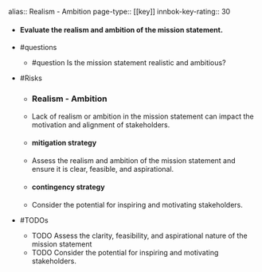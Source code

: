 alias:: Realism - Ambition
page-type:: [[key]]
innbok-key-rating:: 30
- #### Evaluate the realism and ambition of the mission statement.
- #questions
  - #question Is the mission statement realistic and ambitious?
- #Risks

  - ### Realism - Ambition
  - Lack of realism or ambition in the mission statement can impact the motivation and alignment of stakeholders.
  - #### mitigation strategy
  - Assess the realism and ambition of the mission statement and ensure it is clear, feasible, and aspirational.
  - #### contingency strategy
  - Consider the potential for inspiring and motivating stakeholders.
- #TODOs
  - TODO Assess the clarity, feasibility, and aspirational nature of the mission statement
  - TODO  Consider the potential for inspiring and motivating stakeholders.


